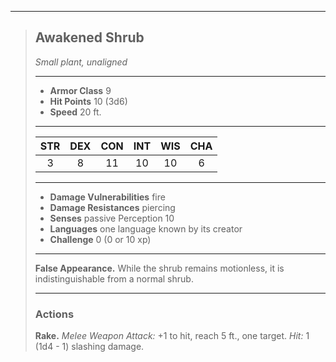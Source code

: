 ***
> ## Awakened Shrub
> *Small plant, unaligned*
> 
> ***
> 
> - **Armor Class** 9
> - **Hit Points** 10 (3d6)
> - **Speed** 20 ft.
> 
> ***
> 
> |STR|DEX|CON|INT|WIS|CHA|
> |:---:|:---:|:---:|:---:|:---:|:---:|
> |3|8|11|10|10|6|
> 
> ***
> 
> - **Damage Vulnerabilities** fire
> - **Damage Resistances** piercing
> - **Senses** passive Perception 10
> - **Languages** one language known by its creator
> - **Challenge** 0 (0 or 10 xp)
> 
> ***
> 
> **False Appearance.** While the shrub remains motionless, it is indistinguishable from a normal shrub.
> 
> ***
> 
> ### Actions
> **Rake.** *Melee Weapon Attack:* +1 to hit, reach 5 ft., one target. *Hit:* 1 (1d4 - 1) slashing damage.
